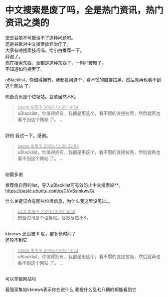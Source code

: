 # 中文搜索是废了吗，全是热门资讯，热门资讯之类的


堂堂谷歌不可能治不了这种问题吧。<br />
还是谷歌对中文搜索放弃治疗了。<br />
大家有啥搜索技巧吗，给小白推荐一下。<br />
拜谢了。<br />
现在搜索东西，全都是这种东西了，一时间傻眼了。<br />
不知道如何搜索了。

uBlacklist，你值得拥有，我都是用这个，看不惯的直接拉黑，然后就再也看不到这个网站 了。<img id="aimg_I3sVP" onclick="zoom(this, this.src, 0, 0, 0)" class="zoom" src="https://cdn.jsdelivr.net/gh/hishis/forum-master/public/images/patch.gif" onmouseover="img_onmouseoverfunc(this)" onload="thumbImg(this)" border="0" alt="" />

热备资讯是个垃圾站。谷歌居然不K。

<div class="quote"><blockquote><font size="2"><a href="https://www.hostloc.com/forum.php?mod=redirect&amp;goto=findpost&amp;pid=9369308&amp;ptid=759817" target="_blank"><font color="#999999">zaeve 发表于 2020-10-29 14:54</font></a></font><br />
uBlacklist，你值得拥有，我都是用这个，看不惯的直接拉黑，然后就再也看不到这个网站 了。 ...</blockquote></div><br />
好的 我试一下。感谢。

<div class="quote"><blockquote><font size="2"><a href="https://www.hostloc.com/forum.php?mod=redirect&amp;goto=findpost&amp;pid=9369308&amp;ptid=759817" target="_blank"><font color="#999999">zaeve 发表于 2020-10-28 22:54</font></a></font><br />
uBlacklist，你值得拥有，我都是用这个，看不惯的直接拉黑，然后就再也看不到这个网站 了。 ...</blockquote></div><br />
刚需多谢

推荐俺自用的list，导入uBlacklist可有效防止中文搜索被**<img src="static/image/smiley/default/lol.gif" smilieid="12" border="0" alt="" />。<br />
https://paste.ubuntu.com/p/CVvSsmkwvG/

什么关键词会有那些垃圾信息，为什么我这里没见过。。<img id="aimg_mgb37" onclick="zoom(this, this.src, 0, 0, 0)" class="zoom" src="https://cdn.jsdelivr.net/gh/hishis/forum-master/public/images/patch.gif" onmouseover="img_onmouseoverfunc(this)" onload="thumbImg(this)" border="0" alt="" />

<div class="quote"><blockquote><font size="2"><a href="https://www.hostloc.com/forum.php?mod=redirect&amp;goto=findpost&amp;pid=9369306&amp;ptid=759817" target="_blank"><font color="#999999">hxuf 发表于 2020-10-29 14:53</font></a></font><br />
热备资讯是个垃圾站。谷歌居然不K。</blockquote></div><br />
kknews 还没被 K 呢，都多长时间了<br />
还轮不到它<img id="aimg_IZpuP" onclick="zoom(this, this.src, 0, 0, 0)" class="zoom" src="https://cdn.jsdelivr.net/gh/hishis/forum-master/public/images/patch.gif" onmouseover="img_onmouseoverfunc(this)" onload="thumbImg(this)" border="0" alt="" />

<div class="quote"><blockquote><font size="2"><a href="https://www.hostloc.com/forum.php?mod=redirect&amp;goto=findpost&amp;pid=9369308&amp;ptid=759817" target="_blank"><font color="#999999">zaeve 发表于 2020-10-29 14:54</font></a></font><br />
uBlacklist，你值得拥有，我都是用这个，看不惯的直接拉黑，然后就再也看不到这个网站 了。 ...</blockquote></div><br />
可以举报网站吗<img id="aimg_eZzBG" onclick="zoom(this, this.src, 0, 0, 0)" class="zoom" src="https://cdn.jsdelivr.net/gh/hishis/forum-master/public/images/patch.gif" onmouseover="img_onmouseoverfunc(this)" onload="thumbImg(this)" border="0" alt="" />

<img src="static/image/smiley/yct/010.gif" smilieid="41" border="0" alt="" />最强采集站kknews表示你在说什么 我搜什么乱七八糟的都能看到它
